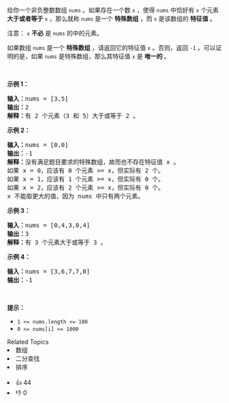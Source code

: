 <p>给你一个非负整数数组 <code>nums</code> 。如果存在一个数 <code>x</code> ，使得 <code>nums</code> 中恰好有 <code>x</code> 个元素 <strong>大于或者等于</strong> <code>x</code> ，那么就称 <code>nums</code> 是一个 <strong>特殊数组</strong> ，而 <code>x</code> 是该数组的 <strong>特征值</strong> 。</p>

<p>注意： <code>x</code> <strong>不必</strong> 是 <code>nums</code> 的中的元素。</p>

<p>如果数组 <code>nums</code> 是一个 <strong>特殊数组</strong> ，请返回它的特征值 <code>x</code> 。否则，返回<em> </em><code>-1</code> 。可以证明的是，如果 <code>nums</code> 是特殊数组，那么其特征值 <code>x</code> 是 <strong>唯一的</strong> 。</p>

<p>&nbsp;</p>

<p><strong>示例 1：</strong></p>

<pre><strong>输入：</strong>nums = [3,5]
<strong>输出：</strong>2
<strong>解释：</strong>有 2 个元素（3 和 5）大于或等于 2 。
</pre>

<p><strong>示例 2：</strong></p>

<pre><strong>输入：</strong>nums = [0,0]
<strong>输出：</strong>-1
<strong>解释：</strong>没有满足题目要求的特殊数组，故而也不存在特征值 x 。
如果 x = 0，应该有 0 个元素 &gt;= x，但实际有 2 个。
如果 x = 1，应该有 1 个元素 &gt;= x，但实际有 0 个。
如果 x = 2，应该有 2 个元素 &gt;= x，但实际有 0 个。
x 不能取更大的值，因为 nums 中只有两个元素。</pre>

<p><strong>示例 3：</strong></p>

<pre><strong>输入：</strong>nums = [0,4,3,0,4]
<strong>输出：</strong>3
<strong>解释：</strong>有 3 个元素大于或等于 3 。
</pre>

<p><strong>示例 4：</strong></p>

<pre><strong>输入：</strong>nums = [3,6,7,7,0]
<strong>输出：</strong>-1
</pre>

<p>&nbsp;</p>

<p><strong>提示：</strong></p>

<ul>
	<li><code>1 &lt;= nums.length &lt;= 100</code></li>
	<li><code>0 &lt;= nums[i] &lt;= 1000</code></li>
</ul>
<div><div>Related Topics</div><div><li>数组</li><li>二分查找</li><li>排序</li></div></div><br><div><li>👍 44</li><li>👎 0</li></div>